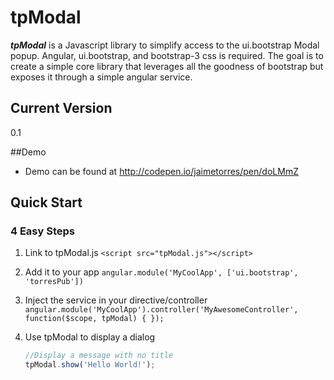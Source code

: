 # tpModal

***tpModal*** is a Javascript library to simplify access to the ui.bootstrap Modal popup.  Angular, ui.bootstrap, and bootstrap-3 css is required.  The goal is to create a simple core library that leverages all the goodness of bootstrap but exposes it through a simple angular service.

## Current Version
0.1

##Demo
- Demo can be found at http://codepen.io/jaimetorres/pen/doLMmZ


## Quick Start

### 4 Easy Steps

1. Link to tpModal.js `<script src="tpModal.js"></script>`
2. Add it to your app `angular.module('MyCoolApp', ['ui.bootstrap', 'torresPub'])`
3. Inject the service in your directive/controller `angular.module('MyCoolApp').controller('MyAwesomeController', function($scope, tpModal) { });`
4. Use tpModal to display a dialog

   ```javascript
   //Display a message with no title
   tpModal.show('Hello World!');
   ```
